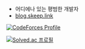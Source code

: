 - 어디에나 있는 평범한 개발자
- [blog.skeep.link](blog.skeep.link)

[![CodeForces Profile](https://cf.leed.at?id=skeep194)](https://codeforces.com/profile/skeep194)

[![Solved.ac
프로필](http://mazassumnida.wtf/api/v2/generate_badge?boj=skeep194)](https://solved.ac/skeep194)
